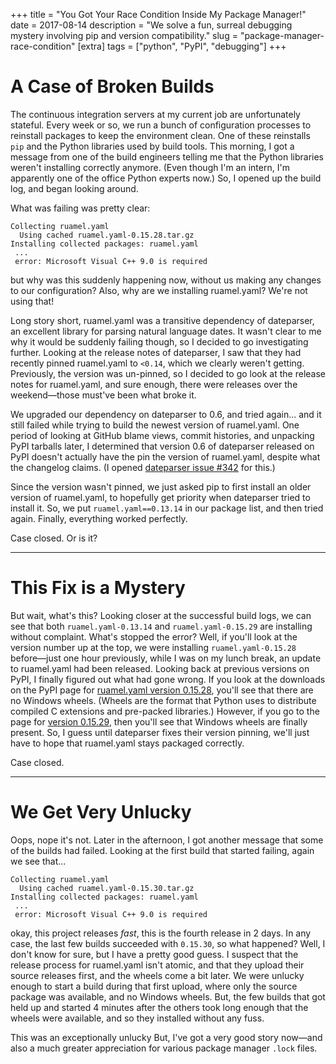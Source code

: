 +++
title = "You Got Your Race Condition Inside My Package Manager!"
date = 2017-08-14
description = "We solve a fun, surreal debugging mystery involving pip and version compatibility."
slug = "package-manager-race-condition"
[extra]
tags = ["python", "PyPI", "debugging"]
+++

# A Case of Broken Builds

The continuous integration servers at my current job are unfortunately stateful.
Every week or so, we run a bunch of configuration processes to reinstall packages to keep the environment clean.
One of these reinstalls `pip` and the Python libraries used by build tools.
This morning, I got a message from one of the build engineers telling me that the Python libraries weren't installing correctly anymore.
(Even though I'm an intern, I'm apparently one of the office Python experts now.)
So, I opened up the build log, and began looking around.

What was failing was pretty clear:

```
Collecting ruamel.yaml
  Using cached ruamel.yaml-0.15.28.tar.gz
Installing collected packages: ruamel.yaml
 ...
 error: Microsoft Visual C++ 9.0 is required
```

but why was this suddenly happening now, without us making any changes to our configuration?
Also, why are we installing ruamel.yaml?
We're not using that!

Long story short, ruamel.yaml was a transitive dependency of dateparser, an excellent library for parsing natural language dates.
It wasn't clear to me why it would be suddenly failing though, so I decided to go investigating further.
Looking at the release notes of dateparser, I saw that they had recently pinned ruamel.yaml to `<0.14`, which we clearly weren't getting.
Previously, the version was un-pinned, so I decided to go look at the release notes for ruamel.yaml, and sure enough, there were releases over the weekend—those must've been what broke it.

We upgraded our dependency on dateparser to 0.6, and tried again... and it still failed while trying to build the newest version of ruamel.yaml.
One period of looking at GitHub blame views, commit histories, and unpacking PyPI tarballs later, I determined that version 0.6 of dateparser released on PyPI doesn't actually have the pin the version of ruamel.yaml, despite what the changelog claims.
(I opened [dateparser issue #342][] for this.)

Since the version wasn't pinned, we just asked pip to first install an older version of ruamel.yaml, to hopefully get priority when dateparser tried to install it.
So, we put `ruamel.yaml==0.13.14` in our package list, and then tried again.
Finally, everything worked perfectly.

Case closed.
Or is it?

<!-- more -->

---

# This Fix is a Mystery

But wait, what's this?
Looking closer at the successful build logs, we can see that both `ruamel.yaml-0.13.14` and `ruamel.yaml-0.15.29` are installing without complaint.
What's stopped the error?
Well, if you'll look at the version number up at the top, we were installing `ruamel.yaml-0.15.28` before—just one hour previously, while I was on my lunch break, an update to ruamel.yaml had been released.
Looking back at previous versions on PyPI, I finally figured out what had gone wrong.
If you look at the downloads on the PyPI page for [ruamel.yaml version 0.15.28][0.15.28], you'll see that there are no Windows wheels.
(Wheels are the format that Python uses to distribute compiled C extensions and pre-packed libraries.)
However, if you go to the page for [version 0.15.29][0.15.29], then you'll see that Windows wheels are finally present.
So, I guess until dateparser fixes their version pinning, we'll just have to hope that ruamel.yaml stays packaged correctly.

Case closed.

---

# We Get Very Unlucky

Oops, nope it's not.
Later in the afternoon, I got another message that some of the builds had failed.
Looking at the first build that started failing, again we see that...

```
Collecting ruamel.yaml
  Using cached ruamel.yaml-0.15.30.tar.gz
Installing collected packages: ruamel.yaml
 ...
 error: Microsoft Visual C++ 9.0 is required
```

okay, this project releases *fast*, this is the fourth release in 2 days.
In any case, the last few builds succeeded with `0.15.30`, so what happened?
Well, I don't know for sure, but I have a pretty good guess.
I suspect that the release process for ruamel.yaml isn't atomic, and that they upload their source releases first, and the wheels come a bit later.
We were unlucky enough to start a build during that first upload, where only the source package was available, and no Windows wheels.
But, the few builds that got held up and started 4 minutes after the others took long enough that the wheels were available, and so they installed without any fuss.

This was an exceptionally unlucky 
But, I've got a very good story now—and also a much greater appreciation for various package manager `.lock` files.

[dateparser issue #342]: https://github.com/scrapinghub/dateparser/issues/342
[0.15.28]: https://pypi.python.org/pypi/ruamel.yaml/0.15.28
[0.15.29]: https://pypi.python.org/pypi/ruamel.yaml/0.15.29
